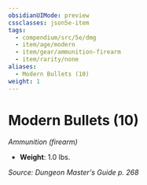 ```yaml
---
obsidianUIMode: preview
cssclasses: json5e-item
tags:
  - compendium/src/5e/dmg
  - item/age/modern
  - item/gear/ammunition-firearm
  - item/rarity/none
aliases:
  - Modern Bullets (10)
weight: 1
---
```

# Modern Bullets (10)
*Ammunition (firearm)*  

- **Weight**: 1.0 lbs.

*Source: Dungeon Master's Guide p. 268*
